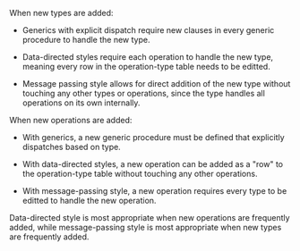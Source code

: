 When new types are added:

- Generics with explicit dispatch require new clauses in every generic procedure
  to handle the new type.

- Data-directed styles require each operation to handle the new type,
  meaning every row in the operation-type table needs to be editted.

- Message passing style allows for direct addition of the new type without
  touching any other types or operations, since the type handles all operations on
  its own internally.

When new operations are added:

- With generics, a new generic procedure must be defined that explicitly
  dispatches based on type.

- With data-directed styles, a new operation can be added as a "row" to the
  operation-type table without touching any other operations.

- With message-passing style, a new operation requires every type to be editted
  to handle the new operation.

Data-directed style is most appropriate when new operations are frequently
added, while message-passing style is most appropriate when new types are
frequently added.

